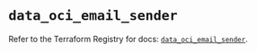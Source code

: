 # `data_oci_email_sender`

Refer to the Terraform Registry for docs: [`data_oci_email_sender`](https://registry.terraform.io/providers/oracle/oci/7.19.0/docs/data-sources/email_sender).
